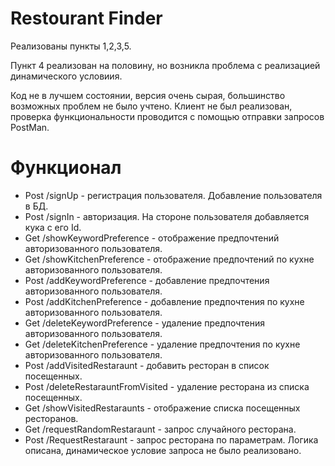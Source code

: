 # Restourant Finder
Реализованы пункты 1,2,3,5.

Пункт 4 реализован на половину, но возникла проблема с реализацией динамического условиия.

Код не в лучшем состоянии, версия очень сырая, большинство возможных проблем не было учтено. Клиент не был реализован, проверка функциональности проводится с помощью отправки запросов PostMan.

# Функционал
- Post /signUp - регистрация пользователя. Добавление пользователя в БД.
- Post /signIn - авторизация. На стороне пользователя добавляется кука с его Id.
- Get /showKeywordPreference - отображение предпочтений авторизованного пользователя.
- Get /showKitchenPreference - отображение предпочтений по кухне авторизованного пользователя.
- Post /addKeywordPreference - добавление предпочтения авторизованного пользователя.
- Post /addKitchenPreference - добавление предпочтения по кухне авторизованного пользователя.
- Get /deleteKeywordPreference - удаление предпочтения авторизованного пользователя.
- Get /deleteKitchenPreference - удаление предпочтения по кухне авторизованного пользователя.
- Post /addVisitedRestaraunt - добавить ресторан в список посещенных.
- Post /deleteRestarauntFromVisited - удаление ресторана из списка посещенных.
- Get /showVisitedRestaraunts - отображение списка посещенных ресторанов.
- Get /requestRandomRestaraunt - запрос случайного ресторана.
- Post /RequestRestaraunt - запрос ресторана по параметрам. Логика описана, динамическое условие запроса не было реализовано.
